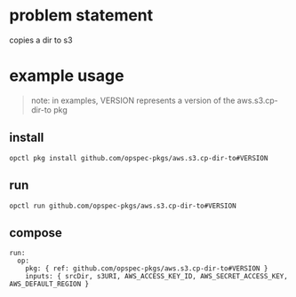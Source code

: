 # problem statement
copies a dir to s3

# example usage

> note: in examples, VERSION represents a version of the aws.s3.cp-dir-to pkg

## install

```shell
opctl pkg install github.com/opspec-pkgs/aws.s3.cp-dir-to#VERSION
```

## run

```
opctl run github.com/opspec-pkgs/aws.s3.cp-dir-to#VERSION
```

## compose

```
run:
  op:
    pkg: { ref: github.com/opspec-pkgs/aws.s3.cp-dir-to#VERSION }
    inputs: { srcDir, s3URI, AWS_ACCESS_KEY_ID, AWS_SECRET_ACCESS_KEY, AWS_DEFAULT_REGION }
```
